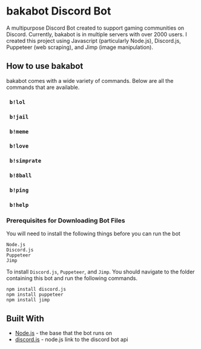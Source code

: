 # bakabot Discord Bot
A multipurpose Discord Bot created to support gaming communities on Discord. Currently, bakabot is in multiple servers with over 2000 users. I created this project using Javascript (particularly Node.js), Discord.js, Puppeteer (web scraping), and Jimp (image manipulation).

## How to use bakabot
bakabot comes with a wide variety of commands. Below are all the commands that are available.

### ` b!lol`
### ` b!jail`
### ` b!meme`
### ` b!love`
### ` b!simprate`
### ` b!8ball`
### ` b!ping`
### ` b!help`

### Prerequisites for Downloading Bot Files
You will need to install the following things before you can run the bot
```
Node.js
Discord.js
Puppeteer
Jimp
```
To install `Discord.js`, `Puppeteer`, and `Jimp`. You should navigate to the folder containing this bot and run the following commands.
```
npm install discord.js
npm install puppeteer
npm install jimp
```


## Built With

* [Node.js](https://nodejs.org/en/) - the base that the bot runs on
* [discord.js](https://discord.js.org/#/) - node.js link to the discord bot api
